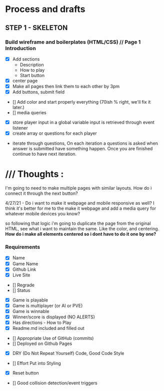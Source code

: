 # Process and drafts

## STEP 1 - SKELETON 
### Build wireframe and boilerplates (HTML/CSS) // Page 1 Introduction

- [x] Add sections
    - Description 
    - How to play
    - Start button
- [x] center page
- [x] Make all pages then link them to each other by 3pm
- [x] Add buttons, submit field
- [] Add color and start properly everything (70ish % right, we'll fix it later.)
- [] media queries 
- [x] store player input in a global variable input is retrieved through event listener
- [x] create array or questions for each player
- iterate through questions, On each iteration a questions is asked when answer is submitted have something happen. Once you are finished continue to have next iteration. 






# /// Thoughts :

 I'm going to need to make multiple pages with similar layouts. How do i connect it through the next button? 

 4/27/21 - Do i want to make it webpage and mobile responsive as well? I think it's better for me to the make it webpage and add a media query for whatever mobile devices you know? 

so following that logic i'm going to duplicate the page from the original HTML, see what i want to maintain the same. Like the color, and centering. **How do i make all elements centered so i dont have to do it one by one?**










### Requirements
 - [x] Name
 - [x] Game Name
 - [x] Github Link
 - [x] Live Site
 - [] Regrade
 - [] Status
 - [x] Game is playable
 - [x] Game is multiplayer (or AI or PVE)
 - [x] Game is winnable
 - [x] Winner/score is displayed (NO ALERTS)
 - [x] Has directions - How to Play
 - [x] Readme.md included and filled out
 - [] Appropriate Use of GitHub (commits)
 - [] Deployed on Github Pages
 - [x] DRY (Do Not Repeat Yourself) Code, Good Code Style
 - [] Effort Put into Styling
 - [x] Reset button
 - [] Good collision detection/event triggers

